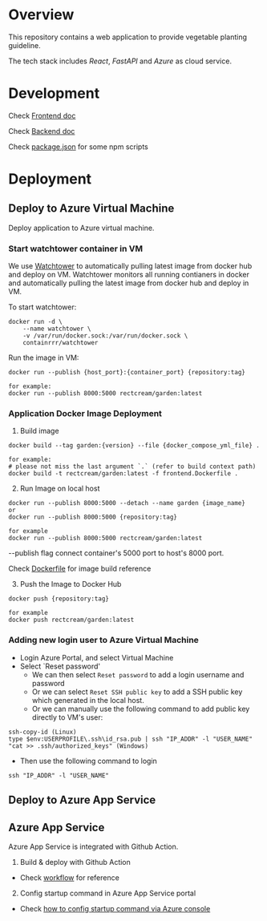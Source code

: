 # Overview

This repository contains a web application to provide vegetable planting guideline.

The tech stack includes *React*, *FastAPI* and *Azure* as cloud service.

# Development

Check [Frontend doc](./frontend/README.md)

Check [Backend doc](./backend/README.md)

Check [package.json](./package.json) for some npm scripts

# Deployment
## Deploy to Azure Virtual Machine
Deploy application to Azure virtual machine. 

### Start watchtower container in VM
We use [Watchtower](https://github.com/containrrr/watchtower) to automatically pulling latest image from docker hub and deploy on VM. Watchtower monitors all running contianers in docker and automatically pulling the latest image from docker hub and deploy in VM.

To start watchtower:
```
docker run -d \
    --name watchtower \
    -v /var/run/docker.sock:/var/run/docker.sock \
    containrrr/watchtower
```

Run the image in VM:
```
docker run --publish {host_port}:{container_port} {repository:tag}

for example:
docker run --publish 8000:5000 rectcream/garden:latest
```

### Application Docker Image Deployment
1. Build image
```
docker build --tag garden:{version} --file {docker_compose_yml_file} .

for example:
# please not miss the last argument `.` (refer to build context path)
docker build -t rectcream/garden:latest -f frontend.Dockerfile .
```

2. Run Image on local host
```
docker run --publish 8000:5000 --detach --name garden {image_name}
or
docker run --publish 8000:5000 {repository:tag}

for example
docker run --publish 8000:5000 rectcream/garden:latest
```

--publish flag connect container's 5000 port to host's 8000 port.

Check [Dockerfile](./Dockerfile) for image build reference


3. Push the Image to Docker Hub
```
docker push {repository:tag}

for example
docker push rectcream/garden:latest
```

### Adding new login user to Azure Virtual Machine
* Login Azure Portal, and select Virtual Machine
* Select `Reset password'
  * We can then select `Reset password` to add a login username and password
  * Or we can select `Reset SSH public key` to add a SSH public key which generated in the local host.
  * Or we can manually use the following command to add public key directly to VM's user:
```
ssh-copy-id (Linux)
type $env:USERPROFILE\.ssh\id_rsa.pub | ssh "IP_ADDR" -l "USER_NAME" "cat >> .ssh/authorized_keys" (Windows)
```
* Then use the following command to login
```
ssh "IP_ADDR" -l "USER_NAME"
```

## Deploy to Azure App Service
## Azure App Service
Azure App Service is integrated with Github Action.

1. Build & deploy with Github Action
- Check [workflow](./.github/workflows) for reference

2. Config startup command in Azure App Service portal
- Check [how to config startup command via Azure console](https://docs.microsoft.com/en-us/azure/developer/python/tutorial-deploy-app-service-on-linux-04#create-a-startup-file)
